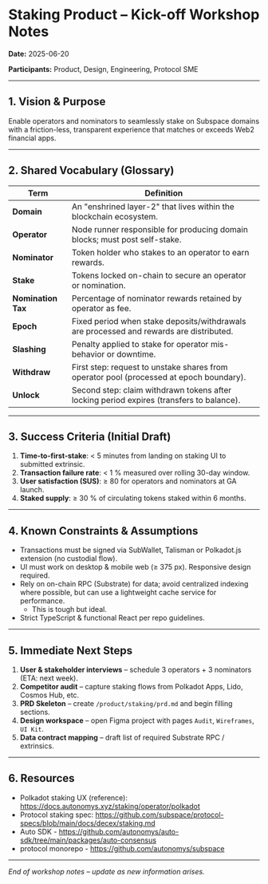 # Staking Product – Kick-off Workshop Notes

**Date:** 2025-06-20

**Participants:** Product, Design, Engineering, Protocol SME

---

## 1. Vision & Purpose

Enable operators and nominators to seamlessly stake on Subspace domains with a friction-less, transparent experience that matches or exceeds Web2 financial apps.

---

## 2. Shared Vocabulary (Glossary)

| Term               | Definition                                                                               |
| ------------------ | ---------------------------------------------------------------------------------------- |
| **Domain**         | An "enshrined layer-2" that lives within the blockchain ecosystem.                       |
| **Operator**       | Node runner responsible for producing domain blocks; must post self-stake.               |
| **Nominator**      | Token holder who stakes to an operator to earn rewards.                                  |
| **Stake**          | Tokens locked on-chain to secure an operator or nomination.                              |
| **Nomination Tax** | Percentage of nominator rewards retained by operator as fee.                             |
| **Epoch**          | Fixed period when stake deposits/withdrawals are processed and rewards are distributed.  |
| **Slashing**       | Penalty applied to stake for operator mis-behavior or downtime.                          |
| **Withdraw**       | First step: request to unstake shares from operator pool (processed at epoch boundary).  |
| **Unlock**         | Second step: claim withdrawn tokens after locking period expires (transfers to balance). |

---

## 3. Success Criteria (Initial Draft)

1. **Time-to-first-stake**: < 5 minutes from landing on staking UI to submitted extrinsic.
2. **Transaction failure rate**: < 1 % measured over rolling 30-day window.
3. **User satisfaction (SUS)**: ≥ 80 for operators and nominators at GA launch.
4. **Staked supply**: ≥ 30 % of circulating tokens staked within 6 months.

---

## 4. Known Constraints & Assumptions

- Transactions must be signed via SubWallet, Talisman or Polkadot.js extension (no custodial flow).
- UI must work on desktop & mobile web (≥ 375 px). Responsive design required.
- Rely on on-chain RPC (Substrate) for data; avoid centralized indexing where possible, but can use a lightweight cache service for performance.
  - This is tough but ideal.
- Strict TypeScript & functional React per repo guidelines.

---

## 5. Immediate Next Steps

1. **User & stakeholder interviews** – schedule 3 operators + 3 nominators (ETA: next week).
2. **Competitor audit** – capture staking flows from Polkadot Apps, Lido, Cosmos Hub, etc.
3. **PRD Skeleton** – create `/product/staking/prd.md` and begin filling sections.
4. **Design workspace** – open Figma project with pages `Audit`, `Wireframes`, `UI Kit`.
5. **Data contract mapping** – draft list of required Substrate RPC / extrinsics.

---

## 6. Resources

- Polkadot staking UX (reference): https://docs.autonomys.xyz/staking/operator/polkadot
- Protocol staking spec: https://github.com/subspace/protocol-specs/blob/main/docs/decex/staking.md
- Auto SDK - https://github.com/autonomys/auto-sdk/tree/main/packages/auto-consensus
- protocol monorepo - https://github.com/autonomys/subspace

---

_End of workshop notes – update as new information arises._
